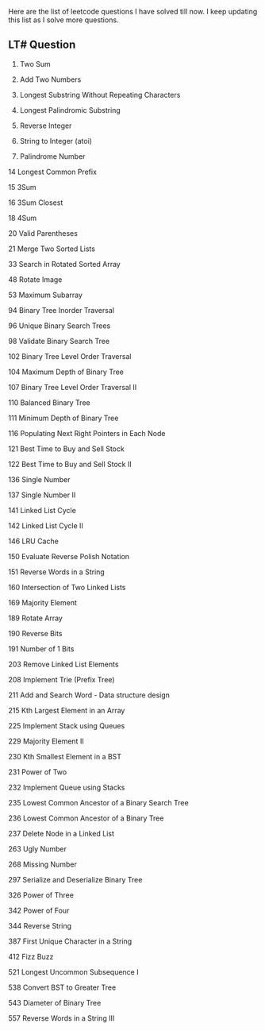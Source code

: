 Here are the list of leetcode questions I have solved till now. I keep updating this list as I solve more questions.

LT#     Question
-------------------------------------------------------
1.    Two Sum

2.    Add Two Numbers

3.    Longest Substring Without Repeating Characters

5.    Longest Palindromic Substring

7.    Reverse Integer

8.    String to Integer (atoi)

9.    Palindrome Number

14	    Longest Common Prefix

15	    3Sum

16	    3Sum Closest

18	    4Sum

20	    Valid Parentheses

21	    Merge Two Sorted Lists

33	    Search in Rotated Sorted Array

48	    Rotate Image

53	    Maximum Subarray

94	    Binary Tree Inorder Traversal

96	    Unique Binary Search Trees

98	    Validate Binary Search Tree

102	    Binary Tree Level Order Traversal

104	    Maximum Depth of Binary Tree

107	    Binary Tree Level Order Traversal II

110	    Balanced Binary Tree

111	    Minimum Depth of Binary Tree

116	    Populating Next Right Pointers in Each Node

121	    Best Time to Buy and Sell Stock

122	    Best Time to Buy and Sell Stock II

136	    Single Number

137	    Single Number II

141	    Linked List Cycle

142	    Linked List Cycle II

146	    LRU Cache

150	    Evaluate Reverse Polish Notation

151	    Reverse Words in a String

160	    Intersection of Two Linked Lists

169	    Majority Element

189	    Rotate Array

190	    Reverse Bits

191	    Number of 1 Bits

203	    Remove Linked List Elements

208	    Implement Trie (Prefix Tree)

211	    Add and Search Word - Data structure design

215	    Kth Largest Element in an Array

225	    Implement Stack using Queues

229	    Majority Element II

230	    Kth Smallest Element in a BST

231	    Power of Two

232	    Implement Queue using Stacks

235	    Lowest Common Ancestor of a Binary Search Tree

236	    Lowest Common Ancestor of a Binary Tree

237	    Delete Node in a Linked List

263	    Ugly Number

268	    Missing Number

297	    Serialize and Deserialize Binary Tree

326	    Power of Three

342	    Power of Four

344	    Reverse String

387	    First Unique Character in a String

412	    Fizz Buzz

521	    Longest Uncommon Subsequence I

538	    Convert BST to Greater Tree

543	    Diameter of Binary Tree

557	    Reverse Words in a String III
